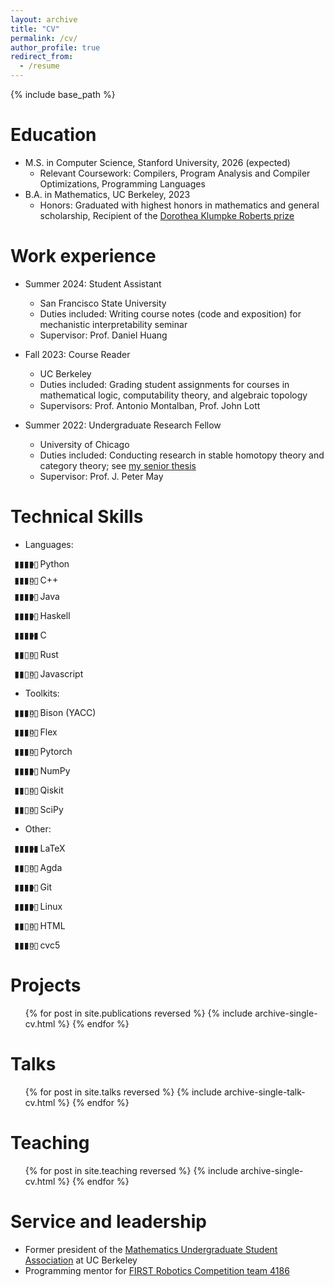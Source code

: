 ```yaml
---
layout: archive
title: "CV"
permalink: /cv/
author_profile: true
redirect_from:
  - /resume
---
```


{% include base_path %}

Education
======
* M.S. in Computer Science, Stanford University, 2026 (expected)
  * Relevant Coursework: Compilers, Program Analysis and Compiler Optimizations, Programming Languages
* B.A. in Mathematics, UC Berkeley, 2023
  * Honors: Graduated with highest honors in mathematics and general scholarship, Recipient of the <a href="https://math.berkeley.edu/about/honors-awards/dorothea-klumpke-roberts-prize">Dorothea Klumpke Roberts prize</a>

Work experience
======
* Summer 2024: Student Assistant
  * San Francisco State University
  * Duties included: Writing course notes (code and exposition) for mechanistic interpretability seminar
  * Supervisor: Prof. Daniel Huang

* Fall 2023: Course Reader
  * UC Berkeley
  * Duties included: Grading student assignments for courses in mathematical logic, computability theory, and algebraic topology
  * Supervisors: Prof. Antonio Montalban, Prof. John Lott

* Summer 2022: Undergraduate Research Fellow
  * University of Chicago
  * Duties included: Conducting research in stable homotopy theory and category theory; see <a href="google.com">my senior thesis</a>
  * Supervisor: Prof. J. Peter May
  
Technical Skills
======
* Languages: 
  * <div id="wrapper" class="small-line"><p class="align-left">Python</p><p class="align-center">▮▮▮▮▯</p></div><style>p.align-left {text-align:left;padding:0;margin:0;position:absolute;}p.align-center{  text-align: center;  margin-left: -50px;}</style>
  * <div id="wrapper" class="small-line"><p class="align-left">C++</p><p class="align-center">▮▮▮▯▯</p></div><style>p.align-left {text-align:left;padding:0;margin:0;position:absolute;}p.align-center{  text-align: center;  margin-left: -50px;}</style>
  * <div id="wrapper"><p class="align-left">Java</p><p class="align-center">▮▮▮▮▯</p></div><style>p.align-left {text-align:left;padding:0;margin:0;position:absolute;}p.align-center{  text-align: center;  margin-left: -50px;}</style>
  * <div id="wrapper"><p class="align-left">Haskell</p><p class="align-center">▮▮▮▮▯</p></div><style>p.align-left {text-align:left;padding:0;margin:0;position:absolute;}p.align-center{  text-align: center;  margin-left: -50px;}</style>
  * <div id="wrapper"><p class="align-left">C</p><p class="align-center">▮▮▮▮▮</p></div><style>p.align-left {text-align:left;padding:0;margin:0;position:absolute;}p.align-center{  text-align: center;  margin-left: -50px;}</style>
  * <div id="wrapper"><p class="align-left">Rust</p><p class="align-center">▮▮▯▯▯</p></div><style>p.align-left {text-align:left;padding:0;margin:0;position:absolute;}p.align-center{  text-align: center;  margin-left: -50px;}</style>
  * <div id="wrapper"><p class="align-left">Javascript</p><p class="align-center">▮▮▯▯▯</p></div><style>p.align-left {text-align:left;padding:0;margin:0;position:absolute;}p.align-center{  text-align: center;  margin-left: -50px;}</style>
* Toolkits:
  * <div id="wrapper"><p class="align-left">Bison (YACC)</p><p class="align-center">▮▮▮▯▯</p></div><style>p.align-left {text-align:left;padding:0;margin:0;position:absolute;}p.align-center{  text-align: center;  margin-left: -50px;}</style>
  * <div id="wrapper"><p class="align-left">Flex</p><p class="align-center">▮▮▮▯▯</p></div><style>p.align-left {text-align:left;padding:0;margin:0;position:absolute;}p.align-center{  text-align: center;  margin-left: -50px;}</style>
  * <div id="wrapper"><p class="align-left">Pytorch</p><p class="align-center">▮▮▮▯▯</p></div><style>p.align-left {text-align:left;padding:0;margin:0;position:absolute;}p.align-center{  text-align: center;  margin-left: -50px;}</style>
  * <div id="wrapper"><p class="align-left">NumPy</p><p class="align-center">▮▮▮▮▯</p></div><style>p.align-left {text-align:left;padding:0;margin:0;position:absolute;}p.align-center{  text-align: center;  margin-left: -50px;}</style>
  * <div id="wrapper"><p class="align-left">Qiskit</p><p class="align-center">▮▮▯▯▯</p></div><style>p.align-left {text-align:left;padding:0;margin:0;position:absolute;}p.align-center{  text-align: center;  margin-left: -50px;}</style>
  * <div id="wrapper"><p class="align-left">SciPy</p><p class="align-center">▮▮▯▯▯</p></div><style>p.align-left {text-align:left;padding:0;margin:0;position:absolute;}p.align-center{  text-align: center;  margin-left: -50px;}</style>
* Other:
  * <div id="wrapper"><p class="align-left">LaTeX</p><p class="align-center">▮▮▮▮▮</p></div><style>p.align-left {text-align:left;padding:0;margin:0;position:absolute;}p.align-center{  text-align: center;  margin-left: -50px;}</style>
  * <div id="wrapper"><p class="align-left">Agda</p><p class="align-center">▮▮▯▯▯</p></div><style>p.align-left {text-align:left;padding:0;margin:0;position:absolute;}p.align-center{  text-align: center;  margin-left: -50px;}</style>
  * <div id="wrapper"><p class="align-left">Git</p><p class="align-center">▮▮▮▮▯</p></div><style>p.align-left {text-align:left;padding:0;margin:0;position:absolute;}p.align-center{  text-align: center;  margin-left: -50px;}</style>
  * <div id="wrapper"><p class="align-left">Linux</p><p class="align-center">▮▮▮▮▯</p></div><style>p.align-left {text-align:left;padding:0;margin:0;position:absolute;}p.align-center{  text-align: center;  margin-left: -50px;}</style>
  * <div id="wrapper"><p class="align-left">HTML</p><p class="align-center">▮▮▯▯▯</p></div><style>p.align-left {text-align:left;padding:0;margin:0;position:absolute;}p.align-center{  text-align: center;  margin-left: -50px;}</style>
  * <div id="wrapper"><p class="align-left">cvc5</p><p class="align-center">▮▮▮▯▯</p></div><style>p.align-left {text-align:left;padding:0;margin:0;position:absolute;}p.align-center{  text-align: center;  margin-left: -50px;}</style>
  <style>
  p.align-left {
      text-align:left;
      padding:0;
      margin:-0;
      position:absolute;
  }
  
  p.align-center{
    text-align: center;
    margin-left: -500px;
  }

  div.small-line{
    line-height: 0.5;
  }
  </style>


Projects
======
  <ul>{% for post in site.publications reversed %}
    {% include archive-single-cv.html %}
  {% endfor %}</ul>
  
Talks
======
  <ul>{% for post in site.talks reversed %}
    {% include archive-single-talk-cv.html  %}
  {% endfor %}</ul>
  
Teaching
======
  <ul>{% for post in site.teaching reversed %}
    {% include archive-single-cv.html %}
  {% endfor %}</ul>
  
Service and leadership
======
* Former president of the <a href="https://math.berkeley.edu/~musa/">Mathematics Undergraduate Student Association</a> at UC Berkeley
* Programming mentor for <a href="https://www.thebluealliance.com/team/4186">FIRST Robotics Competition team 4186</a>